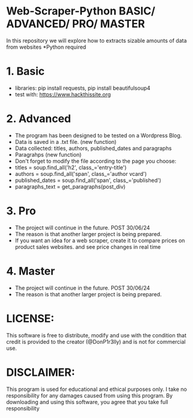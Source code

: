 # Web-Scraper-Python  BASIC/ ADVANCED/ PRO/ MASTER
In this repository we will explore how to extracts sizable amounts of data from websites
*Python required

# 1. Basic
- libraries: pip install requests, pip install beautifulsoup4
- test with: https://www.hackthissite.org


# 2. Advanced
- The program has been designed to be tested on a Wordpress Blog.
- Data is saved in a .txt file. (new function)
- Data collected: titles, authors, published_dates and paragraphs
- Paragrahps (new function)
- Don't forget to modify the file according to the page you choose:
- titles = soup.find_all('h2', class_='entry-title')
- authors = soup.find_all('span', class_='author vcard')
- published_dates = soup.find_all('span', class_='published')
- paragraphs_text = get_paragraphs(post_div)
                              

# 3. Pro 
- The project will continue in the future. POST 30/06/24
- The reason is that another larger project is being prepared.
- If you want an idea for a web scraper, create it to compare prices on product sales websites. and see price changes in real time

# 4. Master
- The project will continue in the future. POST 30/06/24
- The reason is that another larger project is being prepared.




# LICENSE:
This software is free to distribute, modify and use with the condition that credit is provided to the creator (@DonP1r3lly) and is not for commercial use.

# DISCLAIMER:
This program is used for educational and ethical purposes only. I take no responsibility for any damages caused from using this program. By downloading and using this software, you agree that you take full responsibility 
